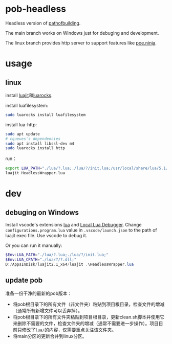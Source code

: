 # pob-headless

Headless version of [pathofbuilding](https://github.com/PathOfBuildingCommunity/PathOfBuilding).

The main branch works on Windows just for debuging and development.

The linux branch provides http server to support features like [poe.ninja](poe.ninja).

# usage

## linux

install [luajit](https://luajit.org/luajit.html)和[luarocks](https://luarocks.org/).

install luafilesystem:

```bash
sudo luarocks install luafilesystem
```

install lua-http:

```bash
sudo apt update
# cqueues's dependencies
sudo apt install libssl-dev m4
sudo luarocks install http
```

run：

```bash
export LUA_PATH="./lua/?.lua;./lua/?/init.lua;/usr/local/share/lua/5.1/?.lua;"
luajit HeadlessWrapper.lua
```
# dev

## debuging on Windows

Install vscode's extensions [lua](https://marketplace.visualstudio.com/items?itemName=sumneko.lua) and [Local Lua Debugger](https://marketplace.visualstudio.com/items?itemName=tomblind.local-lua-debugger-vscode). Change `configurations.program.lua` value in `.vscode/launch.json` to the path of luajit exec file. Use vscode to debug it.

Or you can run it manually:

```powershell
$Env:LUA_PATH="./lua/?.lua;./lua/?/init.lua;"
$Env:LUA_CPATH="./lua/?/?.dll;"
D:/AppsInDisk/luajit2.1_x64/luajit .\HeadlessWrapper.lua
```

## update pob

准备一份干净的最新的pob版本：

- 将pob根目录下的所有文件（非文件夹）粘贴到项目根目录，检查文件的增减（通常所有新增文件可以丢弃掉）。
- 将pob根目录下的所有文件夹粘贴到项目根目录，更新clean.sh脚本并使用它来删除不需要的文件，检查文件夹的增减（通常不需要进一步操作）。项目目前只修改了`lua/`的内容，仅需要重点关注该文件夹。
- 将main分区的更新合并到linux分区。